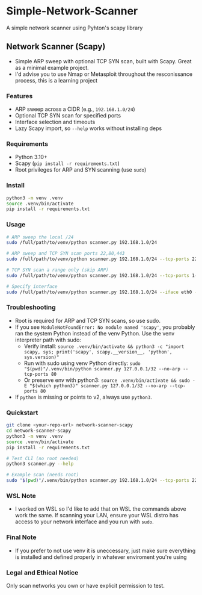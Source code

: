 # Simple-Network-Scanner
A simple network scanner using Pyhton's scapy library
## Network Scanner (Scapy)

- Simple ARP sweep with optional TCP SYN scan, built with Scapy. Great as a minimal example project.
- I'd advise you to use Nmap or Metasploit throughout the resconissance process, this is a learning project 
### Features
- ARP sweep across a CIDR (e.g., `192.168.1.0/24`)
- Optional TCP SYN scan for specified ports
- Interface selection and timeouts
- Lazy Scapy import, so `--help` works without installing deps

### Requirements
- Python 3.10+
- Scapy (`pip install -r requirements.txt`)
- Root privileges for ARP and SYN scanning (use `sudo`)

### Install
```bash
python3 -m venv .venv
source .venv/bin/activate
pip install -r requirements.txt
```

### Usage
```bash
# ARP sweep the local /24
sudo /full/path/to/venv/python scanner.py 192.168.1.0/24

# ARP sweep and TCP SYN scan ports 22,80,443
sudo /full/path/to/venv/python scanner.py 192.168.1.0/24 --tcp-ports 22,80,443

# TCP SYN scan a range only (skip ARP)
sudo /full/path/to/venv/python scanner.py 192.168.1.0/24 --tcp-ports 1-1024 --no-arp

# Specify interface
sudo /full/path/to/venv/python scanner.py 192.168.1.0/24 --iface eth0 --tcp-ports 22-25
```

### Troubleshooting
- Root is required for ARP and TCP SYN scans, so use sudo.
- If you see `ModuleNotFoundError: No module named 'scapy'`, you probably ran the system Python instead of the venv Python. Use the venv interpreter path with sudo:
  - Verify install: `source .venv/bin/activate && python3 -c "import scapy, sys; print('scapy', scapy.__version__, 'python', sys.version)"`
  - Run with sudo using venv Python directly:
    `sudo "$(pwd)"/.venv/bin/python scanner.py 127.0.0.1/32 --no-arp --tcp-ports 80`
  - Or preserve env with python3:
    `source .venv/bin/activate && sudo -E "$(which python3)" scanner.py 127.0.0.1/32 --no-arp --tcp-ports 80`
- If `python` is missing or points to v2, always use `python3`.

### Quickstart
```bash
git clone <your-repo-url> network-scanner-scapy
cd network-scanner-scapy
python3 -m venv .venv
source .venv/bin/activate
pip install -r requirements.txt

# Test CLI (no root needed)
python3 scanner.py --help

# Example scan (needs root)
sudo "$(pwd)"/.venv/bin/python scanner.py 192.168.1.0/24 --tcp-ports 22,80,443
```

### WSL Note
- I worked on WSL so I'd like to add that on WSL the commands above work the same. If scanning your LAN, ensure your WSL distro has access to your network interface and you run with `sudo`.

### Final Note
- If you prefer to not use venv it is uneccessary, just make sure everything is installed and defined properly in whatever enviroment you're using

### Legal and Ethical Notice
Only scan networks you own or have explicit permission to test.
